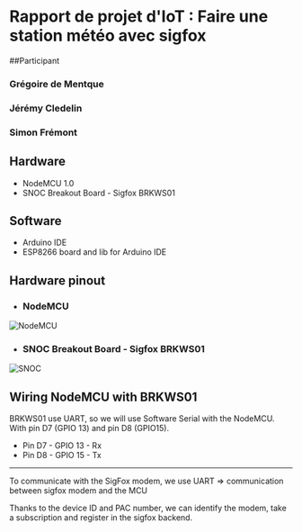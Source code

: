 Rapport de projet d'IoT : Faire une station météo avec sigfox
=============================================================

##Participant

### Grégoire de Mentque
### Jérémy Cledelin
### Simon Frémont

Hardware
-------- 
* NodeMCU 1.0
* SNOC Breakout Board - Sigfox BRKWS01


Software
--------
* Arduino IDE
* ESP8266 board and lib for Arduino IDE

Hardware pinout
---------------
* ### NodeMCU
![NodeMCU](https://github.com/romaintribout/Sigfox-NODEMCU-BRKWS01-Wisol-SFM10R1/blob/master/doc/nodemcu_pins.png?raw=true)

* ### SNOC Breakout Board - Sigfox BRKWS01
![SNOC](https://github.com/romaintribout/Sigfox-NODEMCU-BRKWS01-Wisol-SFM10R1/blob/master/doc/BRKWS01_PCB_pinout.png?raw=true)

Wiring NodeMCU with BRKWS01
---------------------------
BRKWS01 use UART, so we will use Software Serial with the NodeMCU. With pin D7 (GPIO 13) and pin D8 (GPIO15).

* Pin D7 - GPIO 13 - Rx
* Pin D8 - GPIO 15 - Tx

________________________________________________________________________________________________________________________________________________

To communicate with the SigFox modem, we use UART => communication between sigfox modem and the MCU

Thanks to the device ID and PAC number, we can identify the modem, take a subscription and register  in the sigfox backend.
